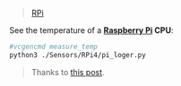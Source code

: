 > [RPi](https://jalcocert.github.io/RPi/archives/)


See the temperature of a **[Raspberry Pi](https://jalcocert.github.io/RPi/archives/) CPU**:

```sh
#vcgencmd measure_temp
python3 ./Sensors/RPi4/pi_loger.py
```

> Thanks to [this post](https://forums.raspberrypi.com/viewtopic.php?t=309480).
